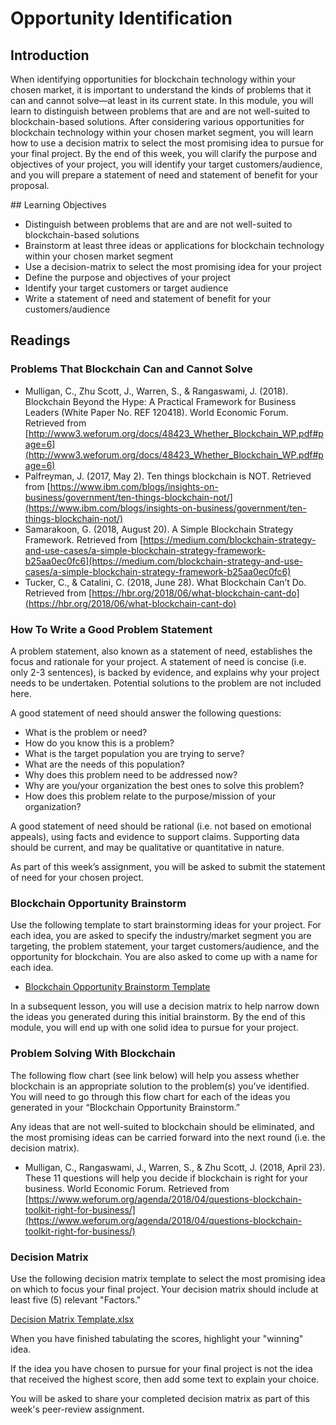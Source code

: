 # Opportunity Identification
## Introduction
When identifying opportunities for blockchain technology within your chosen market, it is important to understand the kinds of problems that it can and cannot solve—at least in its current state. In this module, you will learn to distinguish between problems that are and are not well-suited to blockchain-based solutions. After considering various opportunities for blockchain technology within your chosen market segment, you will learn how to use a decision matrix to select the most promising idea to pursue for your final project. By the end of this week, you will clarify the purpose and objectives of your project, you will identify your target customers/audience, and you will prepare a statement of need and statement of benefit for your proposal.

## Learning Objectives
* Distinguish between problems that are and are not well-suited to blockchain-based solutions
* Brainstorm at least three ideas or applications for blockchain technology within your chosen market segment
* Use a decision-matrix to select the most promising idea for your project
* Define the purpose and objectives of your project
* Identify your target customers or target audience
* Write a statement of need and statement of benefit for your customers/audience

## Readings
### Problems That Blockchain Can and Cannot Solve
* Mulligan, C., Zhu Scott, J., Warren, S., & Rangaswami, J. (2018). Blockchain Beyond the Hype: A Practical Framework for Business Leaders (White Paper No. REF 120418). World Economic Forum. Retrieved from [http://www3.weforum.org/docs/48423_Whether_Blockchain_WP.pdf#page=6](http://www3.weforum.org/docs/48423_Whether_Blockchain_WP.pdf#page=6)
* Palfreyman, J. (2017, May 2). Ten things blockchain is NOT. Retrieved from [https://www.ibm.com/blogs/insights-on-business/government/ten-things-blockchain-not/](https://www.ibm.com/blogs/insights-on-business/government/ten-things-blockchain-not/)
* Samarakoon, G. (2018, August 20). A Simple Blockchain Strategy Framework. Retrieved from [https://medium.com/blockchain-strategy-and-use-cases/a-simple-blockchain-strategy-framework-b25aa0ec0fc6](https://medium.com/blockchain-strategy-and-use-cases/a-simple-blockchain-strategy-framework-b25aa0ec0fc6)
* Tucker, C., & Catalini, C. (2018, June 28). What Blockchain Can’t Do. Retrieved from [https://hbr.org/2018/06/what-blockchain-cant-do](https://hbr.org/2018/06/what-blockchain-cant-do)

### How To Write a Good Problem Statement
A problem statement, also known as a statement of need, establishes the focus and rationale for your project.  A statement of need is concise (i.e. only 2-3 sentences), is backed by evidence, and explains why your project needs to be undertaken.  Potential solutions to the problem are not included here.

A good statement of need should answer the following questions:  
* What is the problem or need?
* How do you know this is a problem?
* What is the target population you are trying to serve?
* What are the needs of this population?
* Why does this problem need to be addressed now?
* Why are you/your organization the best ones to solve this problem?
* How does this problem relate to the purpose/mission of your organization?

A good statement of need should be rational (i.e. not based on emotional appeals), using facts and evidence to support claims.  Supporting data should be current, and may be qualitative or quantitative in nature.  

As part of this week’s assignment, you will be asked to submit the statement of need for your chosen project.

### Blockchain Opportunity Brainstorm
Use the following template to start brainstorming ideas for your project.  For each idea, you are asked to specify the industry/market segment you are targeting, the problem statement, your target customers/audience, and the opportunity for blockchain.  You are also asked to come up with a name for each idea.

* [Blockchain Opportunity Brainstorm Template](./files/Blockchain_Opportunity_Brainstorm_Template.docx)

In a subsequent lesson, you will use a decision matrix to help narrow down the ideas you generated during this initial brainstorm. By the end of this module, you will end up with one solid idea to pursue for your project.

### Problem Solving With Blockchain
The following flow chart (see link below) will help you assess whether blockchain is an appropriate solution to the problem(s) you’ve identified.  You will need to go through this flow chart for each of the ideas you generated in your “Blockchain Opportunity Brainstorm.”  

Any ideas that are not well-suited to blockchain should be eliminated, and the most promising ideas can be carried forward into the next round (i.e. the decision matrix).

* Mulligan, C., Rangaswami, J., Warren, S., & Zhu Scott, J. (2018, April 23). These 11 questions will help you decide if blockchain is right for your business. World Economic Forum. Retrieved from [https://www.weforum.org/agenda/2018/04/questions-blockchain-toolkit-right-for-business/](https://www.weforum.org/agenda/2018/04/questions-blockchain-toolkit-right-for-business/)


### Decision Matrix
Use the following decision matrix template to select the most promising idea on which to focus your final project.  Your decision matrix should include at least five (5) relevant "Factors."  

[Decision Matrix Template.xlsx](./files/Decision_Matrix_Template.xlsx)

When you have finished tabulating the scores, highlight your "winning" idea.  

If the idea you have chosen to pursue for your final project is not the idea that received the highest score, then add some text to explain your choice.

You will be asked to share your completed decision matrix as part of this week's peer-review assignment.

